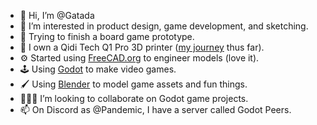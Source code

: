 - 👋 Hi, I’m @Gatada
- 👀 I’m interested in product design, game development, and sketching.
- 🧩 Trying to finish a board game prototype.
- 🦾 I own a Qidi Tech Q1 Pro 3D printer ([my journey](https://basberg.com/category/hardware/3d-printer/) thus far).
- ⚙️ Started using [FreeCAD.org](https://www.freecad.org) to engineer models (love it).
- 🕹️ Using [Godot](https://godotengine.org) to make video games.
- 🖌️ Using [Blender](https://www.blender.org) to model game assets and fun things.
- 🧑🏼‍💻 I’m looking to collaborate on Godot game projects.
- 📫 On Discord as @Pandemic, I have a server called Godot Peers.

<!---
Gatada/Gatada is a ✨ special ✨ repository because its `README.md` (this file) appears on your GitHub profile.
You can click the Preview link to take a look at your changes.
--->

